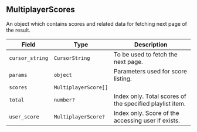 ## MultiplayerScores

An object which contains scores and related data for fetching next page of the result.

Field           | Type                 | Description
--------------- | -------------------- | -------------------------------------------------------------
`cursor_string` | `CursorString`       | To be used to fetch the next page.
`params`        | `object`             | Parameters used for score listing.
`scores`        | `MultiplayerScore[]` | |
`total`         | `number?`            | Index only. Total scores of the specified playlist item.
`user_score`    | `MultiplayerScore?`  | Index only. Score of the accessing user if exists.
